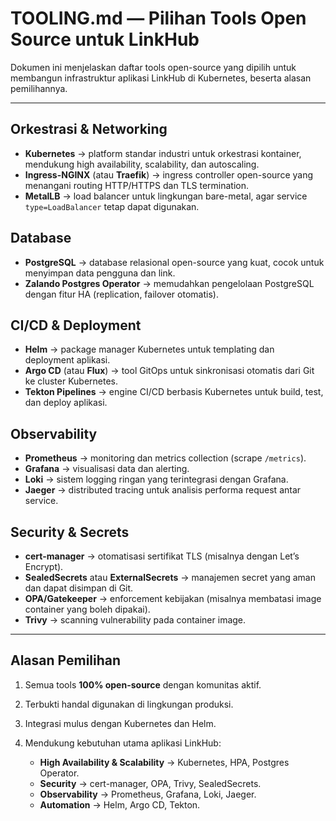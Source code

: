 # TOOLING.md — Pilihan Tools Open Source untuk LinkHub

Dokumen ini menjelaskan daftar tools open-source yang dipilih untuk membangun infrastruktur aplikasi LinkHub di Kubernetes, beserta alasan pemilihannya.

---

## Orkestrasi & Networking

* **Kubernetes** → platform standar industri untuk orkestrasi kontainer, mendukung high availability, scalability, dan autoscaling.
* **Ingress-NGINX** (atau **Traefik**) → ingress controller open-source yang menangani routing HTTP/HTTPS dan TLS termination.
* **MetalLB** → load balancer untuk lingkungan bare-metal, agar service `type=LoadBalancer` tetap dapat digunakan.

## Database

* **PostgreSQL** → database relasional open-source yang kuat, cocok untuk menyimpan data pengguna dan link.
* **Zalando Postgres Operator** → memudahkan pengelolaan PostgreSQL dengan fitur HA (replication, failover otomatis).

## CI/CD & Deployment

* **Helm** → package manager Kubernetes untuk templating dan deployment aplikasi.
* **Argo CD** (atau **Flux**) → tool GitOps untuk sinkronisasi otomatis dari Git ke cluster Kubernetes.
* **Tekton Pipelines** → engine CI/CD berbasis Kubernetes untuk build, test, dan deploy aplikasi.

## Observability

* **Prometheus** → monitoring dan metrics collection (scrape `/metrics`).
* **Grafana** → visualisasi data dan alerting.
* **Loki** → sistem logging ringan yang terintegrasi dengan Grafana.
* **Jaeger** → distributed tracing untuk analisis performa request antar service.

## Security & Secrets

* **cert-manager** → otomatisasi sertifikat TLS (misalnya dengan Let’s Encrypt).
* **SealedSecrets** atau **ExternalSecrets** → manajemen secret yang aman dan dapat disimpan di Git.
* **OPA/Gatekeeper** → enforcement kebijakan (misalnya membatasi image container yang boleh dipakai).
* **Trivy** → scanning vulnerability pada container image.

---

## Alasan Pemilihan

1. Semua tools **100% open-source** dengan komunitas aktif.
2. Terbukti handal digunakan di lingkungan produksi.
3. Integrasi mulus dengan Kubernetes dan Helm.
4. Mendukung kebutuhan utama aplikasi LinkHub:

   * **High Availability & Scalability** → Kubernetes, HPA, Postgres Operator.
   * **Security** → cert-manager, OPA, Trivy, SealedSecrets.
   * **Observability** → Prometheus, Grafana, Loki, Jaeger.
   * **Automation** → Helm, Argo CD, Tekton.

